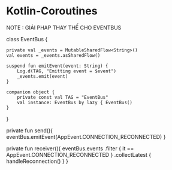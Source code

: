 # Kotlin-Coroutines

NOTE : GIẢI PHAP THAY THẾ CHO EVENTBUS

class EventBus {

    private val _events = MutableSharedFlow<String>()
    val events = _events.asSharedFlow()
    
    suspend fun emitEvent(event: String) {
        Log.d(TAG, "Emitting event = $event")
        _events.emit(event)
    }
    
    companion object {
        private const val TAG = "EventBus"
        val instance: EventBus by lazy { EventBus()
    }
  }

  private fun send(){
    eventBus.emitEvent(AppEvent.CONNECTION_RECONNECTED)
  }
  
  private fun receiver(){
    eventBus.events
    .filter { it == AppEvent.CONNECTION_RECONNECTED }
    .collectLatest { handleReconnection() }
  }
  
    
